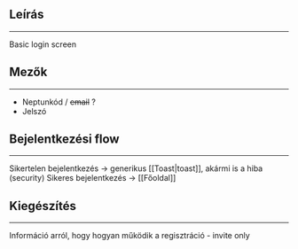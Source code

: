 ## Leírás
---
Basic login screen
## Mezők
---
- Neptunkód / ~~email~~ ?
- Jelszó
## Bejelentkezési flow
---
Sikertelen bejelentkezés -> generikus [[Toast|toast]], akármi is a hiba (security)
Sikeres bejelentkezés -> [[Főoldal]]
## Kiegészítés
---
Információ arról, hogy hogyan működik a regisztráció - invite only
